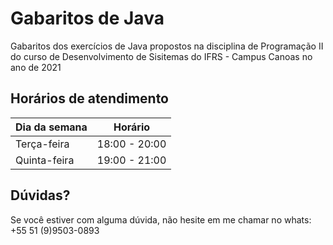 # Gabaritos de Java
Gabaritos dos exercícios de Java propostos na disciplina de Programação II do curso de Desenvolvimento de Sisitemas do IFRS - Campus Canoas no ano de 2021
## Horários de atendimento
| Dia da semana | Horário |
| ------------- | ------- |
| Terça-feira | 18:00 - 20:00 |
| Quinta-feira | 19:00 - 21:00 |
## Dúvidas?
Se você estiver com alguma dúvida, não hesite em me chamar no whats: +55 51 (9)9503-0893
